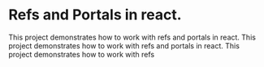 # Refs and Portals in react.

This project demonstrates how to work with refs and portals in react.
This project demonstrates how to work with refs and portals in react.
This project demonstrates how to work with refs